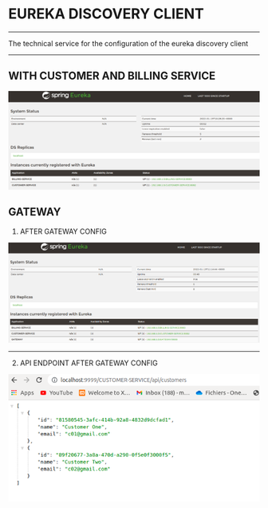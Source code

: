 # EUREKA DISCOVERY CLIENT
___
The technical service for the
configuration of the eureka discovery client
___

## WITH CUSTOMER AND BILLING SERVICE

![eureka](images/baby.png)


## GATEWAY

1. AFTER GATEWAY CONFIG

![gateway](images/after_adding_gateway.png)

___


2. API ENDPOINT AFTER GATEWAY CONFIG

![gateway_api](images/with_gateway_api.png)

